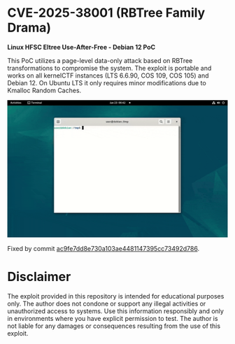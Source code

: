 # CVE-2025-38001 (RBTree Family Drama)

**Linux HFSC Eltree Use-After-Free - Debian 12 PoC**

This PoC utilizes a page-level data-only attack based on RBTree transformations to compromise the system. The exploit is portable and works on all kernelCTF instances (LTS 6.6.90, COS 109, COS 105) and Debian 12. On Ubuntu LTS it only requires minor modifications due to Kmalloc Random Caches.

![](exploit.gif)

Fixed by commit [ac9fe7dd8e730a103ae4481147395cc73492d786](https://git.kernel.org/pub/scm/linux/kernel/git/torvalds/linux.git/commit/?id=ac9fe7dd8e730a103ae4481147395cc73492d786).

# Disclaimer

The exploit provided in this repository is intended for educational purposes only. The author does not condone or support any illegal activities or unauthorized access to systems. Use this information responsibly and only in environments where you have explicit permission to test. The author is not liable for any damages or consequences resulting from the use of this exploit.